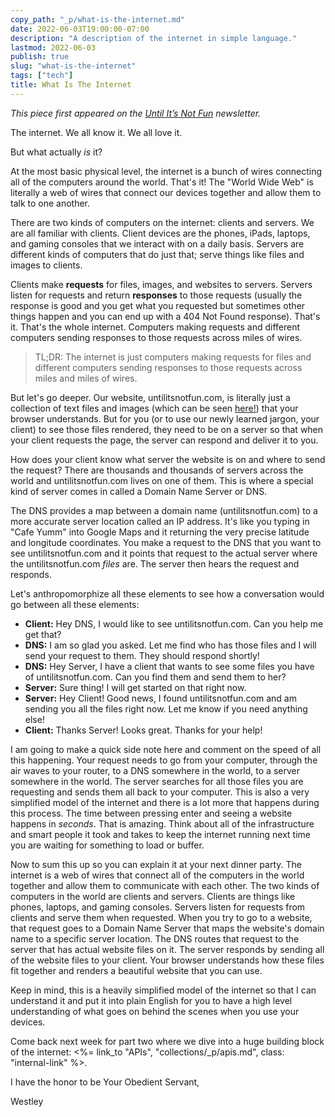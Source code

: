 ```yaml
---
copy_path: "_p/what-is-the-internet.md"
date: 2022-06-03T19:00:00-07:00
description: "A description of the internet in simple language."
lastmod: 2022-06-03
publish: true
slug: "what-is-the-internet"
tags: ["tech"]
title: What Is The Internet
---
```


*This piece first appeared on the [Until It’s Not Fun](https://untilitsnotfun.com/posts/2022-06-03/) newsletter.*

The internet. We all know it. We all love it.

But what actually *is* it?  

At the most basic physical level, the internet is a bunch of wires connecting all of the computers around the world. That's it! The "World Wide Web" is literally a web of wires that connect our devices together and allow them to talk to one another.

There are two kinds of computers on the internet: clients and servers. We are all familiar with clients. Client devices are the phones, iPads, laptops, and gaming consoles that we interact with on a daily basis. Servers are different kinds of computers that do just that; serve things like files and images to clients.

Clients make **requests** for files, images, and websites to servers. Servers listen for requests and return **responses** to those requests (usually the response is good and you get what you requested but sometimes other things happen and you can end up with a 404 Not Found response). That's it. That's the whole internet. Computers making requests and different computers sending responses to those requests across miles of wires.

> TL;DR: The internet is just computers making requests for files and different computers sending responses to those requests across miles and miles of wires.

But let's go deeper. Our website, untilitsnotfun.com, is literally just a collection of text files and images (which can be seen [here!](https://github.com/Westley-Winks/until-its-not-fun-newsletter)) that your browser understands. But for you (or to use our newly learned jargon, your client) to see those files rendered, they need to be on a server so that when your client requests the page, the server can respond and deliver it to you.

How does your client know what server the website is on and where to send the request? There are thousands and thousands of servers across the world and untilitsnotfun.com lives on one of them. This is where a special kind of server comes in called a Domain Name Server or DNS.

The DNS provides a map between a domain name (untilitsnotfun.com) to a more accurate server location called an IP address. It's like you typing in "Cafe Yumm" into Google Maps and it returning the very precise latitude and longitude coordinates. You make a request to the DNS that you want to see untilitsnotfun.com and it points that request to the actual server where the untilitsnotfun.com *files* are. The server then hears the request and responds.  

Let's anthropomorphize all these elements to see how a conversation would go between all these elements:

- **Client:** Hey DNS, I would like to see untilitsnotfun.com. Can you help me get that?
- **DNS:** I am so glad you asked. Let me find who has those files and I will send your request to them. They should respond shortly!
- **DNS:** Hey Server, I have a client that wants to see some files you have of untilitsnotfun.com. Can you find them and send them to her?
- **Server:** Sure thing! I will get started on that right now.
- **Server:** Hey Client! Good news, I found untilitsnotfun.com and am sending you all the files right now. Let me know if you need anything else!
- **Client:** Thanks Server! Looks great. Thanks for your help!

I am going to make a quick side note here and comment on the speed of all this happening. Your request needs to go from your computer, through the air waves to your router, to a DNS somewhere in the world, to a server somewhere in the world. The server searches for all those files you are requesting and sends them all back to your computer. This is also a very simplified model of the internet and there is a lot more that happens during this process. The time between pressing enter and seeing a website happens in *seconds*. That is amazing. Think about all of the infrastructure and smart people it took and takes to keep the internet running next time you are waiting for something to load or buffer.

Now to sum this up so you can explain it at your next dinner party. The internet is a web of wires that connect all of the computers in the world together and allow them to communicate with each other. The two kinds of computers in the world are clients and servers. Clients are things like phones, laptops, and gaming consoles. Servers listen for requests from clients and serve them when requested. When you try to go to a website, that request goes to a Domain Name Server that maps the website's domain name to a specific server location. The DNS routes that request to the server that has actual website files on it. The server responds by sending all of the website files to your client. Your browser understands how these files fit together and renders a beautiful website that you can use.

Keep in mind, this is a heavily simplified model of the internet so that I can understand it and put it into plain English for you to have a high level understanding of what goes on behind the scenes when you use your devices.

Come back next week for part two where we dive into a huge building block of the internet: <%= link_to "APIs", "collections/_p/apis.md", class: "internal-link" %>.  

I have the honor to be Your Obedient Servant,

Westley
